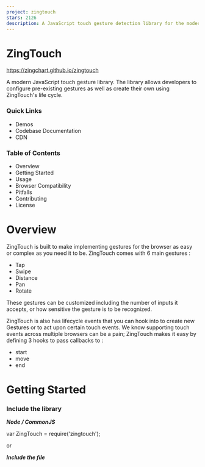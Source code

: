 ```yaml
---
project: zingtouch
stars: 2126
description: A JavaScript touch gesture detection library for the modern web
---
```


ZingTouch
=========

https://zingchart.github.io/zingtouch

A modern JavaScript touch gesture library. The library allows developers to configure pre-existing gestures as well as create their own using ZingTouch's life cycle.

### Quick Links

-   Demos
-   Codebase Documentation
-   CDN

### Table of Contents

-   Overview
-   Getting Started
-   Usage
-   Browser Compatibility
-   Pitfalls
-   Contributing
-   License

Overview
========

ZingTouch is built to make implementing gestures for the browser as easy or complex as you need it to be. ZingTouch comes with 6 main gestures :

-   Tap
-   Swipe
-   Distance
-   Pan
-   Rotate

These gestures can be customized including the number of inputs it accepts, or how sensitive the gesture is to be recognized.

ZingTouch is also has lifecycle events that you can hook into to create new Gestures or to act upon certain touch events. We know supporting touch events across multiple browsers can be a pain; ZingTouch makes it easy by defining 3 hooks to pass callbacks to :

-   start
-   move
-   end

Getting Started
===============

### Include the library

_**Node / CommonJS**_

var ZingTouch \= require('zingtouch');

or

_**Include the file**_

<script src\='./path/to/zingtouch.min.js'\></script\>

or

_**ES6**_

import ZingTouch from 'zingtouch';

### Create a Region

var zt \= new ZingTouch.Region(document.body);

### Bind an element to a gesture

var myElement \= document.getElementById('my-div');

zt.bind(myElement, 'tap', function(e){
	//Actions here
}, false);

Usage
=====

Table of Contents
-----------------

**Constructs**

-   Region

**Gestures**

-   Tap
-   Pan
-   Swipe
-   Distance
-   Rotate
-   Gesture

**Methods**

-   Region.bind
-   Region.bindOnce
-   Region.unbind
-   Region.register
-   Region.unregister

Constructs
----------

### Region

new Region(element, \[capture\], \[preventDefault\])

-   element - The element to set the listener upon
-   capture - Whether the region listens for captures or bubbles.
-   preventDefault - Disables browser functionality such as scrolling and zooming over the region.

Regions specify an area to listen for all window events. ZingTouch needs to listen to all window events in order to determine if a gesture is recognized. Note that you can reuse regions for multiple elements and gesture bindings. They simply specify an area where to listen for gestures.

Suppose you had an element that you wanted to track gestures on. We set the region on that element along with binding it to a gesture.

var touchArea \= document.getElementById('toucharea');
var myRegion \= new ZingTouch.Region(touchArea);

myRegion.bind(touchArea, 'swipe', function(e){
	console.log(e.detail);
});

The shaded area in blue shows the area where ZingTouch will now listen for events such as touchstart, touchmove, touchend, etc.

But humans aren't perfect. Suppose the element #toucharea were to listen for the `Swipe` gesture. The tracking of the window events will stop when the user reaches the edges of #toucharea. But what if the user didn't finish until say 10-50px _**outside**_ the element? Regions are here to help.

Suppose you set the Region to the parent of the #toucharea element instead.

var parentTouchArea \= document.getElementById('parent-toucharea')
var touchArea \= document.getElementById('toucharea')
var myRegion \= new ZingTouch.Region(parentTouchArea);

myRegion.bind(touchArea, 'swipe', function(e){
	console.log(e.detail);
});

ZingTouch now tracks the swipe gesture inside the `#toucharea` element AND the #parent-toucharea. This allows some forgiveness when the user tries to swipe on the `#toucharea`, but lifts their finger somewhere in the `#parent-toucharea`.

**Note:** The swipe gesture can only be initiated on the area it is bound to. This means the user has to being touching the `#toucharea` element first, but can move out and end within `#parent-toucharea` and including `#toucharea`.

### Multiple Regions

Regions only are aware of themselves and their contents, not across regions. This allows for control at a larger scale so you can group similar gestures together. While you can throw a Region on top of the `document.body`, we suggest splitting up your application into regions for better performance -- the less bindings a single region has to iterate through to detect a gesture, the better.

Gestures
--------

Gesture classes can be instatiated to generate modified versions.

### Tap

A tap is detected when the user touches the screen and releases in quick succession.

#### Options

-   `options.maxDelay` _optional_ - The maximum delay between a start and end event. This number is measured in milliseconds.
    -   default: 300
-   `options.numInputs` _optional_ - The number of inputs to trigger the tap event.
    -   default: 1
-   `options.tolerance` _optional_ - A tolerance value which allows the user to move their finger about a radius measured in pixels. This allows the Tap gesture to be triggered more easily since a User might move their finger slightly during a tap event.
    -   default: 10

#### Example

new ZingTouch.Tap({
	maxDelay: 200,
	numInputs: 2,
	tolerance: 125
})

#### Emits

-   `interval` - a time measured in milliseconds between the start of the gesture, and the end.

* * *

### Swipe

A swipe is detected when the user touches the screen and moves in a relatively increasing velocity, leaving the screen at some point before it drops below a certain velocity.

#### Options

-   `options.numInputs` _optional_ - The number of inputs to trigger the event.
    -   Default: 1
-   `options.escapeVelocity` _optional_ - The minimum velocity (px/ms) that the gesture has to obtain by the end event.
    -   Default: 0.2
-   `options.maxRestTime` _optional_ - The amount of time allowed in milliseconds inbetween events before a the motion becomes inelligible to be a swipe.
    -   Default: 100

#### Example

new ZingTouch.Swipe({
	numInputs: 2,
	maxRestTime: 100,
	escapeVelocity: 0.25
});

#### Emits

An array of data objects containing:

-   `velocity` - The value in units of pixels per millisecond the gesture was travelling until it's ending point.
-   `currentDirection` - The angle the swipe ended at in degrees, relative to the unit circle. (e.g. straight down is 270deg while straight left is 180deg).

Each index represents an input that participated in the event.

* * *

### Distance

A distance gesture is detected when the user has two inputs on the screen moving either closer or away from the other input.

#### Example

new ZingTouch.Distance()

#### Emits

-   `distance` - The distance in pixels between the two inputs.
-   `center` - The X/Y coordinates of the gesture's center
-   `change` - The amount of pixels changed from the last emitted event. Positive implies an "expand" gesture while a negative value implies a "pinch".

### Pan

A pan is detected when the user touches the screen and moves about the area.

#### Options

-   `options.numInputs` _optional_ - The number of inputs to trigger the event.
    -   Default: 1
-   `options.threshold` _optional_ - The minimum number of pixels the input has to move to trigget this gesture.
    -   Default: 1

#### Example

new ZingTouch.Pan({
	numInputs: 2
})

#### Emits

An array of data objects containing:

-   `distanceFromOrigin` - The distance in pixels traveled from the current position from the starting position.
-   `directionFromOrigin` - The angle of the pan in degrees, relative to the unit circle.(e.g. straight down is 270deg while straight left is 180deg). The starting point of where the input began during the "start" event denotes the origin point.
-   `currentDirection` - The angle of the pan gesture in degrees, relative to the unit circle. The previously emitted point is used as an origin point.

Each index represents an input that participated in the event.

* * *

### Rotate

A Rotate is detected when:

-   the user has two inputs moving about a circle on the edges of a diameter.
-   the user has one input moving in a circular motion around the center point of the bound target element.

#### Example

new ZingTouch.Rotate()

#### Emits

-   `angle` - The angle of the initial right most input, in relation to the unit circle.
-   `distanceFromOrigin` - The angular distance travelled by the initial right most input.
-   `distanceFromLast` - The change of angle between the last position and the current position. Positive denotes a counter-clockwise motion, while negative denotes a clockwise motion.

* * *

### Gesture

A generic gesture. By default, this gesture does not emit but is useful for hooking into ZingTouch's life cycle. See ZingTouch Life Cycle for more information.

#### Example

new ZingTouch.Gesture()

Methods
-------

### Region.bind(element, gesture, handler, \[capture\])

Binds a single element to a gesture, executing the handler when the gesture is emitted.

**Parameters**

-   element - A DOM element
-   gesture - Either the key (string) of a default or registered gesture, or an instance of the `Gesture` class itself.
-   handler - A function to be called every time the gesture is emitted.
    -   The handler function has an Event object emitted from the CustomEvent interface. Any information relavant to the gesture will be in `event.detail`.
-   `capture` - An optional boolean to designate the event to be fired on the capture or bubbling phase.

**Example #1**

var myRegion \= new ZingTouch.Region(document.body);
var myElement \= document.getElementById('some-div');

myRegion.bind(myElement, 'tap', function(e) {
	console.log('Tap gesture emitted: ' + e.detail.interval);
});

**Example #2**

var myElement \= document.getElementById('some-div');
var myTapGesture \= new ZingTouch.Tap({ maxDelay : 100 });
var myRegion \= new ZingTouch.Region(document.body);

myRegion.bind(myElement, myTapGesture, function(e) {
	console.log('Custom Tap gesture emitted: ' + e.detail.interval);
}, false);

**Notes**

1.  Instance Gestures that are passed to bind will be stored and maintained in memory, therefore it is reccomended to reuse gestures object where possible, or to use the `Region.register` syntax -- they essentially do the same thing. Either works fine, but try to avoid using the following pattern where an instance variable is created at every bind :

//Poor performance
var delay \= 100;
for (var i \= 0; i < 100; i++){
	myRegion.bind(myElement, new ZingTouch.Tap({maxDelay : delay}),function(e){...});
}

//Better performance
var delay \= 100;
var customTap \= new ZingTouch.Tap({maxDelay : delay});
for (var i \= 0; i < 100; i++){
	myRegion.bind(myElement, customTap, function(e){...});
}

* * *

### Region.bind(element)

Passing a qualified DOM element to the bind function will return an object that can be chainable with the 6 main gestures, or any other gestures that you may have registered with `Region.register`

**Parameters**

-   element - A DOM element

**Returns**

-   A chainable object that takes two parameters :
    -   `handler` - A function to be called every time the gesture is emitted.
        
        -   The chainable object has 6 methods available at all times : `.tap()` ,`.swipe()` ,`.pinch()` ,`.expand()` ,`.pan()` ,`.rotate()`. Custom Gesture are accessible using the `ZingTouch.register` method.
        -   The handler function has an Event object emitted from the CustomEvent interface. Any information relavant to the gesture will be in `event.detail`.
    -   `capture` - An optional boolean to designate the event to be fired on the capture or bubbling phase.
        

**Example**

var myElement \= document.getElementById('mydiv');
var myRegion \= new ZingTouch.Region(myElement);
var chainableObject \= myRegion.bind(myElement);

chainableObject
	.tap(function(e){
		console.log(e.detail);
	})
	.swipe(function(e){
		console.log(e.detail);
	}, true)

* * *

### Region.bindOnce()

Identical to both method signatures of bind, but is "bound once" meaning the event will only be captured once before it is destroyed.

See Region.bind

* * *

### Region.unbind(element, \[gesture\])

Unbinds an element from a specific gesture, or all gestures if none is specified.

**Parameters**

-   `element` - A DOM element
-   `gesture` _optional_ - Either a registered gesture's key (String) or the gesture object used to bind the element.

**Returns**

-   array - An array of bindings containing the gestures that were unbound.

**Examples**

Unbind from a specific gesture

var myElement \= document.getElementById('mydiv');
myRegion.unbind(myElement, 'tap');

Unbind from all gestures

var myElement \= document.getElementById('mydiv');
myRegion.unbind(myElement);

Unbind from a gesture instance.

var myElement \= document.getElementById('mydiv');
var myRegion \= new ZingTouch.Region(document.body);
var myTapGesture \= new ZingTouch.Tap({ maxDelay : 100 });

myRegion.bind(myElement, myTapGesture, function(e) {});

myRegion.unbind(myElement, myTapGesture);

* * *

### Region.register(key, gesture)

Register a gesture of the Gesture class to each Region. Allows the newly registered Gesture to be accessible in the bind/unbind syntax including the chainable object of bind.

**Parameters**

-   `key` - A string to identify the new gesture.
-   `gesture` - An instance of the Gesture class

**Returns**

-   The gesture object registered

**Examples**

var myTapGesture \= new ZingTouch.Tap({ maxDelay : 60 });

var myRegion \= new ZingTouch.Region(document.body);
myRegion.register('shortTap', myTapGesture);

And the usages :

myRegion.bind(myElement, 'shortTap', function(e){});

myRegion.bind(myElement).shortTap(function(e){});

* * *

### Region.unregister(key)

Unregisters a gesture that was previously registered. Unregistering a gesture will automatically unbind any elements that were bound to this gesture.

**Parameters**

-   `key` - A string to identify the gesture that will be unregistered.

**Returns**

-   The gesture that was unregistered.

**Example**

myRegion.unregister('shortTap');

* * *

ZingTouch Life Cycle
====================

Utilizing ZingTouch's life cycle (start, move, end) allows you to create new gestures and to interface with the mobile event cycle in a much finer detail. It will allow you to hook into events and to apply external functions during events. Imagine the `Pan` gesture allowing in-between events to be triggered:

-   Pan - start
-   Pan - move
-   Pan - end
-   Pan -> Event detected.

The syntax for utilizing the life cycle is still to be determined, but will be released in the near future.

* * *

Pitfalls
========

**Binding an event and DOM mutation to an element** ZingTouch treats a gesture as a non-mutable event, meaning that the element is bound to is not expected to change between the start and end. Binding a transformation of an element's bounding box to the middle of a gesture event could provide unwanted results.

Example: Binding a pan event directly to an element that you want to move around every time the callback is fired. The initial state of when the gesture was registered changes throughout the event, and the initial reference point is no longer valid.

Solution: Attach the gesture listener to a non-mutating element such as a parent container, and modify your target element in the callback. This will provide a more predictable state that zingtouch can recognize.
--------------------------------------------------------------------------------------------------------------------------------------------------------------------------------------------------------------------

Contributing
============

**Build dependencies**

-   Build Tool: Webpack
    -   `npm install -g webpack`
-   ES6 translator : Babel

**Comments and Documentation**

-   We follow JSDoc guidelines but utilize ESDoc to output documentation. We find ESDoc to be friendlier with ES6/class structured codebases.

**Testing**

-   Mocha
-   Chai (Expect)

### npm scripts

-   `npm run build:dev` - Builds the unminified library with webpack
-   `npm run build:prod` - Builds the minified library with webpack
-   `npm run docs` - Builds the docs with esdocs
-   `npm run test` - Run the tests

Browser Compatibility
---------------------

Below is a list of confirmed browser and device compatibility that I have confirmed either though the physical device or by way of a Virtual Machine. If you have any issues or would like to contribute to this list, please pull request onto this readme file.

**Confirmed browser compatibility with:**

-   Chrome 22+
-   Firefox 18+
-   Safari 7+
-   Edge 13+

**Tested/ Developed on :**

-   iPhone 4, 5, 6, 6+
-   iPad Pro
-   Samsung Galaxy s6
-   Microsoft Surface Book

* * *

License
=======

MIT License

© 2017 ZingChart, Inc.
